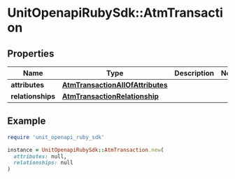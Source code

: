 # UnitOpenapiRubySdk::AtmTransaction

## Properties

| Name | Type | Description | Notes |
| ---- | ---- | ----------- | ----- |
| **attributes** | [**AtmTransactionAllOfAttributes**](AtmTransactionAllOfAttributes.md) |  |  |
| **relationships** | [**AtmTransactionRelationship**](AtmTransactionRelationship.md) |  |  |

## Example

```ruby
require 'unit_openapi_ruby_sdk'

instance = UnitOpenapiRubySdk::AtmTransaction.new(
  attributes: null,
  relationships: null
)
```

